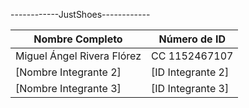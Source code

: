 ------------JustShoes------------


| Nombre Completo              | Número de ID      |
|------------------------------|-------------------|
| Miguel Ángel Rivera Flórez   | CC 1152467107     |
| [Nombre Integrante 2]        | [ID Integrante 2]  |
| [Nombre Integrante 3]        | [ID Integrante 3]  |
